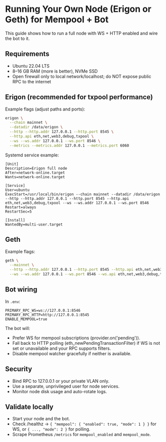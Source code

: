 # Running Your Own Node (Erigon or Geth) for Mempool + Bot

This guide shows how to run a full node with WS + HTTP enabled and wire the bot to it.

## Requirements
- Ubuntu 22.04 LTS
- 8–16 GB RAM (more is better), NVMe SSD
- Open firewall only to local network/localhost; do NOT expose public RPC to the internet

## Erigon (recommended for txpool performance)
Example flags (adjust paths and ports):
```bash
erigon \
  --chain mainnet \
  --datadir /data/erigon \
  --http --http.addr 127.0.0.1 --http.port 8545 \
  --http.api eth,net,web3,debug,txpool \
  --ws --ws.addr 127.0.0.1 --ws.port 8546 \
  --metrics --metrics.addr 127.0.0.1 --metrics.port 6060
```

Systemd service example:
```
[Unit]
Description=Erigon full node
After=network-online.target
Wants=network-online.target

[Service]
User=ubuntu
ExecStart=/usr/local/bin/erigon --chain mainnet --datadir /data/erigon --http --http.addr 127.0.0.1 --http.port 8545 --http.api eth,net,web3,debug,txpool --ws --ws.addr 127.0.0.1 --ws.port 8546
Restart=always
RestartSec=5

[Install]
WantedBy=multi-user.target
```

## Geth
Example flags:
```bash
geth \
  --mainnet \
  --http --http.addr 127.0.0.1 --http.port 8545 --http.api eth,net,web3,debug,txpool \
  --ws --ws.addr 127.0.0.1 --ws.port 8546 --ws.api eth,net,web3,debug,txpool
```

## Bot wiring
In `.env`:
```
PRIMARY_RPC_WS=ws://127.0.0.1:8546
PRIMARY_RPC_HTTP=http://127.0.0.1:8545
ENABLE_MEMPOOL=true
```

The bot will:
- Prefer WS for mempool subscriptions (provider.on('pending')).
- Fall back to HTTP polling (eth_newPendingTransactionFilter) if WS is not set or unavailable and your RPC supports filters.
- Disable mempool watcher gracefully if neither is available.

## Security
- Bind RPC to 127.0.0.1 or your private VLAN only.
- Use a separate, unprivileged user for node services.
- Monitor node disk usage and auto-rotate logs.

## Validate locally
- Start your node and the bot.
- Check /healthz → `{ "mempool": { "enabled": true, "mode": 1 } }` for WS, or `{ ..., "mode": 2 }` for polling.
- Scrape Prometheus `/metrics` for `mempool_enabled` and `mempool_mode`.
